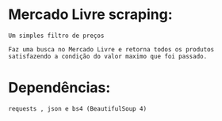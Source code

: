 # Mercado Livre scraping:

    Um simples filtro de preços

    Faz uma busca no Mercado Livre e retorna todos os produtos
    satisfazendo a condição do valor maximo que foi passado.

# Dependências:

    requests , json e bs4 (BeautifulSoup 4)